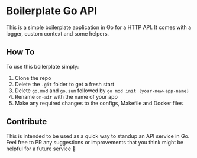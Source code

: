 # Boilerplate Go API

This is a simple boilerplate application in Go for a HTTP API.
It comes with a logger, custom context and some helpers.

## How To

To use this boilerplate simply:
1. Clone the repo
2. Delete the `.git` folder to get a fresh start
3. Delete `go.mod` and `go.sum` followed by `go mod init {your-new-app-name}`
4. Rename `on-air` with the name of your app
5. Make any required changes to the configs, Makefile and Docker files

## Contribute

This is intended to be used as a quick way to standup an API service in Go. Feel free to PR any suggestions or improvements that you think might be helpful for a future service 💪

